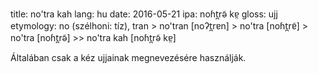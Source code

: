 title: no'tra kah
lang: hu
date: 2016-05-21
ipa: noɦt̪rə̃ kɐ̤
gloss: ujj
etymology: no (szélhoni: tíz), tran > no'tran [noʔt̪rɐn] > no'tra [noɦt̪rɐ̃] > no'tra [noɦt̪rə̃] >> no'tra kah [noɦt̪rə̃ kɐ̤]

Általában csak a kéz ujjainak megnevezésére használják.